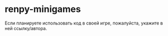 # renpy-minigames
Если планируете использовать код в своей игре, пожалуйста, укажите в ней ссылку/автора.
